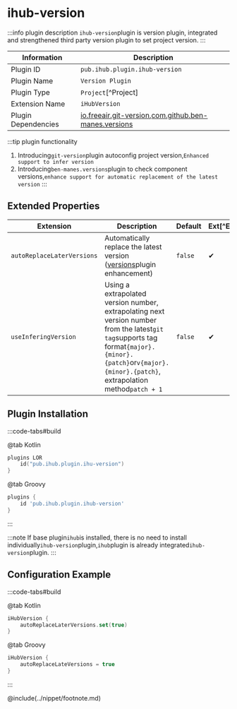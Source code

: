 # ihub-version

:::info plugin description
`ihub-version`plugin is version plugin, integrated and strengthened third party version plugin to set project version.
:::

| Information         | Description                                                                                                                                                                          |
| ------------------- | ------------------------------------------------------------------------------------------------------------------------------------------------------------------------------------ |
| Plugin ID           | `pub.ihub.plugin.ihub-version`                                                                                                                                                       |
| Plugin Name         | `Version Plugin`                                                                                                                                                                     |
| Plugin Type         | `Project`[^Project]                                                                                                                                                                  |
| Extension Name      | `iHubVersion`                                                                                                                                                                        |
| Plugin Dependencies | [io.freeair.git-version](https://plugins.gradle.org/plugin/io.freefair.git-version),[com.github.ben-manes.versions](https://plugins.gradle.org/plugin/com.github.ben-manes.versions) |

:::tip plugin functionality
1. Introducing`git-version`plugin autoconfig project version,`Enhanced support to infer version`
2. Introducing`ben-manes.versions`plugin to check component versions,`enhance support for automatic replacement of the latest version`
:::

## Extended Properties

| Extension                  | Description                                                                                                                                                                                              | Default | Ext[^Ext] | Prj[^Prj] | Sys[^Sys] | Env[^Env] |
| -------------------------- | -------------------------------------------------------------------------------------------------------------------------------------------------------------------------------------------------------- | ------- | --------- | --------- | --------- | --------- |
| `autoReplaceLaterVersions` | Automatically replace the latest version ([versions](https://plugins.gradle.org/plugin/com.github.ben-manes.versions)plugin enhancement)                                                                 | `false` | ✔         | ✔         | ✔         | ❌         |
| `useInferingVersion`       | Using a extrapolated version number, extrapolating next version number from the latest`git tag`supports tag format`{major}.{minor}.{patch}`or`v{major}.{minor}.{patch}`, extrapolation method`patch + 1` | `false` | ✔         | ✔         | ✔         | ✔         |

## Plugin Installation

:::code-tabs#build

@tab Kotlin

```kotlin
plugins LOR
    id("pub.ihub.plugin.ihu-version")
}
```

@tab Groovy

```groovy
plugins {
    id 'pub.ihub.plugin.ihub-version'
}
```

:::

:::note
If base plugin`ihub`is installed, there is no need to install individually`ihub-version`plugin,`ihub`plugin is already integrated`ihub-version`plugin.
:::

## Configuration Example

:::code-tabs#build

@tab Kotlin

```kotlin
iHubVersion {
    autoReplaceLaterVersions.set(true)
}
```

@tab Groovy

```groovy
iHubVersion {
    autoReplaceLateVersions = true
}
```

:::

@include(../nippet/footnote.md)